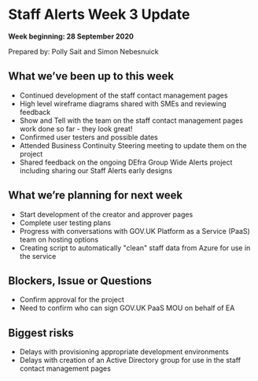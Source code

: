 # Staff Alerts Week 3 Update
**Week beginning: 28 September 2020** 

Prepared by: Polly Sait and Simon Nebesnuick

## What we’ve been up to​ this week​

* Continued development of the staff contact management pages
* High level wireframe diagrams shared with SMEs and reviewing feedback
* Show and Tell with the team on the staff contact management pages work done so far - they look great!
* Confirmed user testers and possible dates
* Attended Business Continuity Steering meeting to update them on the project
* Shared feedback on the ongoing DEfra Group Wide Alerts project including sharing our Staff Alerts early designs

## What we’re planning for ​next week

* Start development of the creator and approver pages
* Complete user testing plans
* Progress with conversations with GOV.UK Platform as a Service (PaaS) team on hosting options
* Creating script to automatically "clean" staff data from Azure for use in the service

## Blockers, Issue or Questions

* Confirm approval for the project 
* Need to confirm who can sign GOV.UK PaaS MOU on behalf of EA

## Biggest risks

* Delays with provisioning appropriate development environments
* Delays with creation of an Active Directory group for use in the staff contact management pages

